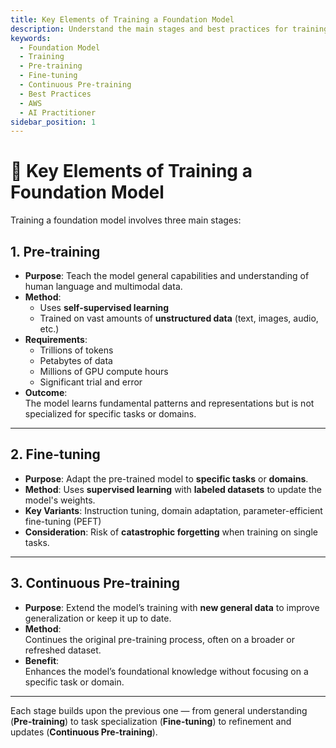 ```yaml
---
title: Key Elements of Training a Foundation Model
description: Understand the main stages and best practices for training a foundation model, including pre-training, fine-tuning, and continuous pre-training, for the AWS AI Practitioner exam.
keywords:
  - Foundation Model
  - Training
  - Pre-training
  - Fine-tuning
  - Continuous Pre-training
  - Best Practices
  - AWS
  - AI Practitioner
sidebar_position: 1
---
```


# 🧠 Key Elements of Training a Foundation Model

Training a foundation model involves three main stages:

## 1. Pre-training

- **Purpose**: Teach the model general capabilities and understanding of human language and multimodal data.
- **Method**:  
  - Uses **self-supervised learning**  
  - Trained on vast amounts of **unstructured data** (text, images, audio, etc.)
- **Requirements**:  
  - Trillions of tokens  
  - Petabytes of data  
  - Millions of GPU compute hours  
  - Significant trial and error
- **Outcome**:  
  The model learns fundamental patterns and representations but is not specialized for specific tasks or domains.

---

## 2. Fine-tuning

- **Purpose**: Adapt the pre-trained model to **specific tasks** or **domains**.
- **Method**: Uses **supervised learning** with **labeled datasets** to update the model's weights.
- **Key Variants**: Instruction tuning, domain adaptation, parameter-efficient fine-tuning (PEFT)
- **Consideration**: Risk of **catastrophic forgetting** when training on single tasks.

---

## 3. Continuous Pre-training

- **Purpose**: Extend the model’s training with **new general data** to improve generalization or keep it up to date.
- **Method**:  
  Continues the original pre-training process, often on a broader or refreshed dataset.
- **Benefit**:  
  Enhances the model’s foundational knowledge without focusing on a specific task or domain.

---

Each stage builds upon the previous one — from general understanding (**Pre-training**) to task specialization (**Fine-tuning**) to refinement and updates (**Continuous Pre-training**).

